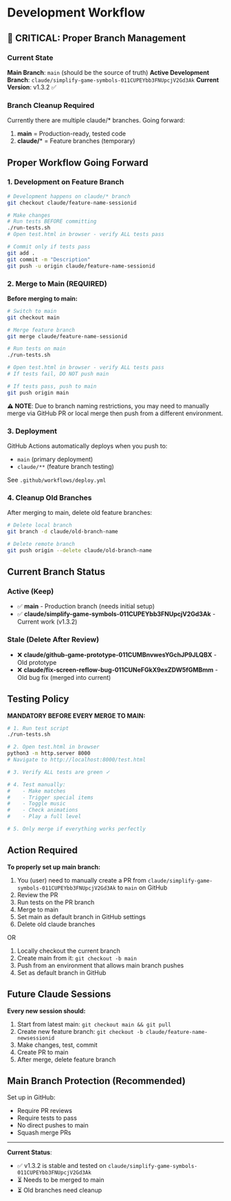 # Development Workflow

## 🚨 CRITICAL: Proper Branch Management

### Current State

**Main Branch**: `main` (should be the source of truth)
**Active Development Branch**: `claude/simplify-game-symbols-011CUPEYbb3FNUpcjV2Gd3Ak`
**Current Version**: v1.3.2 ✅

### Branch Cleanup Required

Currently there are multiple claude/* branches. Going forward:

1. **main** = Production-ready, tested code
2. **claude/*** = Feature branches (temporary)

## Proper Workflow Going Forward

### 1. Development on Feature Branch

```bash
# Development happens on claude/* branch
git checkout claude/feature-name-sessionid

# Make changes
# Run tests BEFORE committing
./run-tests.sh
# Open test.html in browser - verify ALL tests pass

# Commit only if tests pass
git add .
git commit -m "Description"
git push -u origin claude/feature-name-sessionid
```

### 2. Merge to Main (REQUIRED)

**Before merging to main:**

```bash
# Switch to main
git checkout main

# Merge feature branch
git merge claude/feature-name-sessionid

# Run tests on main
./run-tests.sh

# Open test.html in browser - verify ALL tests pass
# If tests fail, DO NOT push main

# If tests pass, push to main
git push origin main
```

**⚠️ NOTE**: Due to branch naming restrictions, you may need to manually merge via GitHub PR or local merge then push from a different environment.

### 3. Deployment

GitHub Actions automatically deploys when you push to:
- `main` (primary deployment)
- `claude/**` (feature branch testing)

See `.github/workflows/deploy.yml`

### 4. Cleanup Old Branches

After merging to main, delete old feature branches:

```bash
# Delete local branch
git branch -d claude/old-branch-name

# Delete remote branch
git push origin --delete claude/old-branch-name
```

## Current Branch Status

### Active (Keep)
- ✅ **main** - Production branch (needs initial setup)
- ✅ **claude/simplify-game-symbols-011CUPEYbb3FNUpcjV2Gd3Ak** - Current work (v1.3.2)

### Stale (Delete After Review)
- ❌ **claude/github-game-prototype-011CUMBnvwesYGchJP9JLQBX** - Old prototype
- ❌ **claude/fix-screen-reflow-bug-011CUNeFGkX9exZDW5fGMBmm** - Old bug fix (merged into current)

## Testing Policy

**MANDATORY BEFORE EVERY MERGE TO MAIN:**

```bash
# 1. Run test script
./run-tests.sh

# 2. Open test.html in browser
python3 -m http.server 8000
# Navigate to http://localhost:8000/test.html

# 3. Verify ALL tests are green ✓

# 4. Test manually:
#    - Make matches
#    - Trigger special items
#    - Toggle music
#    - Check animations
#    - Play a full level

# 5. Only merge if everything works perfectly
```

## Action Required

**To properly set up main branch:**

1. You (user) need to manually create a PR from `claude/simplify-game-symbols-011CUPEYbb3FNUpcjV2Gd3Ak` to `main` on GitHub
2. Review the PR
3. Run tests on the PR branch
4. Merge to main
5. Set main as default branch in GitHub settings
6. Delete old claude branches

OR

1. Locally checkout the current branch
2. Create main from it: `git checkout -b main`
3. Push from an environment that allows main branch pushes
4. Set as default branch in GitHub

## Future Claude Sessions

**Every new session should:**

1. Start from latest main: `git checkout main && git pull`
2. Create new feature branch: `git checkout -b claude/feature-name-newsessionid`
3. Make changes, test, commit
4. Create PR to main
5. After merge, delete feature branch

## Main Branch Protection (Recommended)

Set up in GitHub:
- Require PR reviews
- Require tests to pass
- No direct pushes to main
- Squash merge PRs

---

**Current Status**:
- ✅ v1.3.2 is stable and tested on `claude/simplify-game-symbols-011CUPEYbb3FNUpcjV2Gd3Ak`
- ⏳ Needs to be merged to main
- ⏳ Old branches need cleanup
